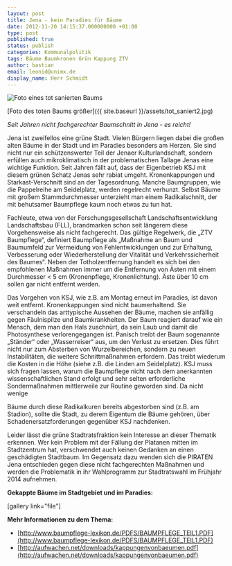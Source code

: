 ```yaml
---
layout: post
title: Jena - kein Paradies für Bäume
date: 2012-11-20 14:15:37.000000000 +01:00
type: post
published: true
status: publish
categories: Kommunalpolitik
tags: Bäume Baumkronen Grün Kappung ZTV
author: bastian
email: leonid@unimx.de
display_name: Herr Schmidt
---
```

![Foto eines tot sanierten Baums]({{site.baseurl}}/assets/tot_saniert2-320x280.jpg)

[Foto des toten Baums gr&ouml;&szlig;er]({{ site.baseurl }}/assets/tot_saniert2.jpg)

_Seit Jahren nicht fachgerechter Baumschnitt in Jena - es reicht!_

Jena ist zweifellos eine grüne Stadt. Vielen Bürgern liegen dabei die großen alten Bäume in der Stadt und im Paradies besonders am Herzen. Sie sind nicht nur ein schützenswerter Teil der Jenaer Kulturlandschaft, sondern erfüllen auch mikroklimatisch in der problematischen Tallage Jenas eine wichtige Funktion. Seit Jahren fällt auf, dass der Eigenbetrieb KSJ mit diesem grünen Schatz Jenas sehr rabiat umgeht. Kronenkappungen und Starkast-Verschnitt sind an der Tagesordnung. Manche Baumgruppen, wie die Pappelreihe am Seidelplatz, werden regelrecht verhunzt. Selbst Bäume mit großem Stammdurchmesser unterzieht man einem Radikalschnitt, der mit behutsamer Baumpflege kaum noch etwas zu tun hat.

Fachleute, etwa von der Forschungsgesellschaft Landschaftsentwicklung Landschaftsbau (FLL), brandmarken schon seit längerem diese Vorgehensweise als nicht fachgerecht. Das gültige Regelwerk, die &bdquo;ZTV Baumpflege&ldquo;, definiert Baumpflege als &bdquo;Maßnahme an Baum und Baumumfeld zur Vermeidung von Fehlentwicklungen und zur Erhaltung, Verbesserung oder Wiederherstellung der Vitalität und Verkehrssicherheit des Baumes&ldquo;. Neben der Totholzentfernung handelt es sich bei den empfohlenen Maßnahmen immer um die Entfernung von Ästen mit einem Durchmesser &lt; 5 cm (Kronenpflege, Kronenlichtung). Äste über 10 cm sollen gar nicht entfernt werden.

Das Vorgehen von KSJ, wie z.B. am Montag erneut im Paradies, ist davon weit entfernt. Kronenkappungen sind nicht baumerhaltend. Sie verschandeln das arttypische Aussehen der Bäume, machen sie anfällig gegen Fäulnispilze und Baumkrankheiten. Der Baum reagiert darauf wie ein Mensch, dem man den Hals zuschnürt, da sein Laub und damit die Photosynthese verlorengegangen ist. Panisch treibt der Baum sogenannte &bdquo;Ständer&ldquo; oder &bdquo;Wasserreiser&ldquo; aus, um den Verlust zu ersetzen. Dies führt nicht nur zum Absterben von Wurzelbereichen, sondern zu neuen Instabilitäten, die weitere Schnittmaßnahmen erfordern. Das treibt wiederum die Kosten in die Höhe (siehe z.B. die Linden am Seidelplatz).
KSJ muss sich fragen lassen, warum die Baumpflege nicht nach dem anerkannten wissenschaftlichen Stand erfolgt und sehr selten erforderliche Sondermaßnahmen mittlerweile zur Routine geworden sind. Da nicht wenige

Bäume durch diese Radikalkuren bereits abgestorben sind (z.B. am Stadion), sollte die Stadt, zu derem Eigentum die Bäume gehören, über Schadenersatzforderungen gegenüber KSJ nachdenken.

Leider lässt die grüne Stadtratsfraktion kein Interesse an dieser Thematik erkennen. Wer kein Problem mit der Fällung der Platanen mitten im Stadtzentrum hat, verschwendet auch keinen Gedanken an einen geschädigten Stadtbaum. Im Gegensatz dazu wenden sich die PIRATEN Jena entschieden gegen diese nicht fachgerechten Maßnahmen und werden die Problematik in ihr Wahlprogramm zur Stadtratswahl im Frühjahr 2014 aufnehmen.

**Gekappte Bäume im Stadtgebiet und im Paradies:**

[gallery link="file"]

**Mehr Informationen zu dem Thema:**

- [http://www.baumpflege-lexikon.de/PDFS/BAUMPFLEGE_TEIL1.PDF](http://www.baumpflege-lexikon.de/PDFS/BAUMPFLEGE_TEIL1.PDF)
- [http://aufwachen.net/downloads/kappungenvonbaeumen.pdf](http://aufwachen.net/downloads/kappungenvonbaeumen.pdf)

